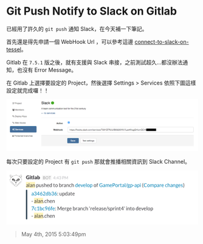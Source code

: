# Git Push Notify to Slack on Gitlab

已經用了許久的 `git push` 通知 Slack，在今天補一下筆記。

首先還是得先申請一個 WebHook Url ，可以參考這邊 [connect-to-slack-on-tessel](/tessel/connect_to_slack_on_tessel.md)。

Gitlab 在 `7.5.1` 版之後，就有支援與 Slack 串接，之前測試超久...都沒辦法通知，也沒有 Error Message。

在 Gitlab 上選擇要設定的 Project，然後選擇 Settings > Services 依照下圖這樣設定就完成囉！！

![](/assets/cooperation/gitlab/git_push_notify_to_slack_on_gitlab/gitlab-to-slack.png)

每次只要設定的 Project 有 `git push` 那就會推播相關資訊到 Slack Channel。

![](/assets/cooperation/gitlab/git_push_notify_to_slack_on_gitlab/slack-notify.png)

> May 4th, 2015 5:03:49pm

